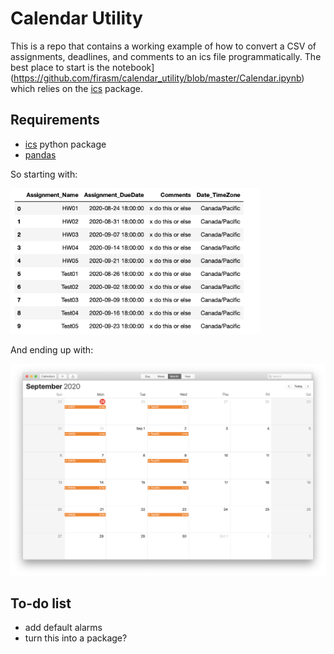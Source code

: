 # Calendar Utility

This is a repo that contains a working example of how to convert a CSV of assignments, deadlines, and comments to an ics file programmatically.
The best place to start is the notebook](https://github.com/firasm/calendar_utility/blob/master/Calendar.ipynb) which relies on the [ics](https://icspy.readthedocs.io/en/stable/) package.

## Requirements

- [ics](https://icspy.readthedocs.io/en/stable/) python package
- [pandas](https://pandas.pydata.org)

So starting with: 

<img src = "https://github.com/firasm/calendar_utility/blob/master/images/csv.png" width=400px>

And ending up with:

<img src = "https://github.com/firasm/calendar_utility/blob/master/images/calendar.png" width=600px>

## To-do list

- add default alarms
- turn this into a package?
